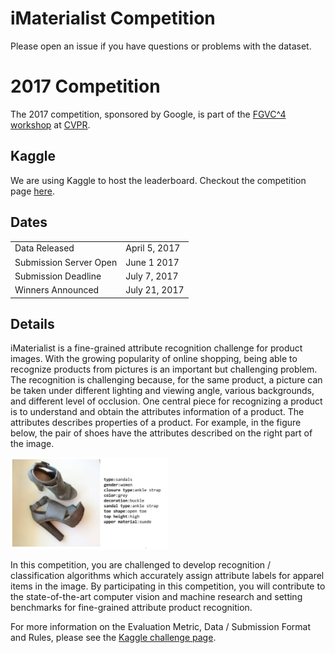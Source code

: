 <!-- ![Banner](./assets/banner.jpg) -->

# iMaterialist Competition 
Please open an issue if you have questions or problems with the dataset.

# 2017 Competition
The 2017 competition, sponsored by Google, is part of the [FGVC^4 workshop](http://fgvc.org) at [CVPR](http://cvpr2017.thecvf.com/). 

## Kaggle
We are using Kaggle to host the leaderboard. Checkout the competition page [here](https://www.kaggle.com/c/imaterialist-challenge-FGVC2017).

## Dates
|||
|----|---------------|
Data Released|April 5, 2017|
Submission Server Open |June 1 2017|
Submission Deadline|July 7, 2017|
Winners Announced|July 21, 2017|

## Details
iMaterialist is a fine-grained attribute recognition challenge for product images. With the growing popularity of online shopping, being able to recognize products from pictures is an important but challenging problem. The recognition is challenging because, for the same product, a picture can be taken under different lighting and viewing angle, various backgrounds, and different level of occlusion.  One central piece for recognizing a product is to understand and obtain the attributes information of a product. The attributes describes properties of a product. For example, in the figure below, the pair of shoes have the attributes described on the right part of the image.

<p align="left"><img src="./assets/shoe.png" width=50% height=50%/></p>

In this competition, you are challenged to develop recognition / classification algorithms which accurately assign attribute labels for apparel items in the image. By participating in this competition, you will contribute to the state-of-the-art computer vision and machine research and setting benchmarks for fine-grained attribute product recognition.

For more information on the Evaluation Metric, Data / Submission Format and Rules, please see the [Kaggle challenge page](https://www.kaggle.com/c/imaterialist-challenge-FGVC2017).